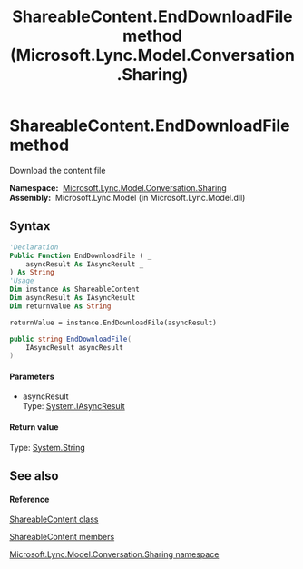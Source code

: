 ﻿---
title: ShareableContent.EndDownloadFile method  (Microsoft.Lync.Model.Conversation.Sharing)
TOCTitle: 'EndDownloadFile method '
ms:assetid: M:Microsoft.Lync.Model.Conversation.Sharing.ShareableContent.EndDownloadFile(System.IAsyncResult)_DI_3_UC_OCS14MrefLyncWPF
ms:mtpsurl: https://msdn.microsoft.com/en-us/library/microsoft.lync.model.conversation.sharing.shareablecontent.enddownloadfile(v=office.15)
ms:contentKeyID: 48593816
ms.date: 07/28/2014
mtps_version: v=office.15
f1_keywords:
- Microsoft.Lync.Model.Conversation.Sharing.ShareableContent.EndDownloadFile
dev_langs:
- CSharp
- JScript
- VB
- other
---

# ShareableContent.EndDownloadFile method

Download the content file

**Namespace:**  [Microsoft.Lync.Model.Conversation.Sharing](microsoft-lync-model-conversation-sharing-namespace_2.md)  
**Assembly:**  Microsoft.Lync.Model (in Microsoft.Lync.Model.dll)

## Syntax

``` vb
'Declaration
Public Function EndDownloadFile ( _
    asyncResult As IAsyncResult _
) As String
'Usage
Dim instance As ShareableContent
Dim asyncResult As IAsyncResult
Dim returnValue As String

returnValue = instance.EndDownloadFile(asyncResult)
```

``` csharp
public string EndDownloadFile(
    IAsyncResult asyncResult
)
```

#### Parameters

  - asyncResult  
    Type: [System.IAsyncResult](http://msdn2.microsoft.com/en-us/library/ft8a6455)  

#### Return value

Type: [System.String](http://msdn2.microsoft.com/en-us/library/s1wwdcbf)  

## See also

#### Reference

[ShareableContent class](shareablecontent-class-microsoft-lync-model-conversation-sharing_2.md)

[ShareableContent members](shareablecontent-members-microsoft-lync-model-conversation-sharing_2.md)

[Microsoft.Lync.Model.Conversation.Sharing namespace](microsoft-lync-model-conversation-sharing-namespace_2.md)

